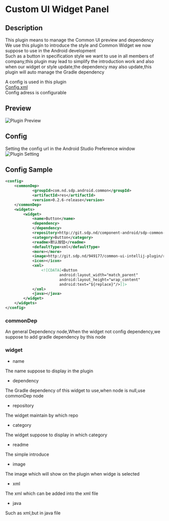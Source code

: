# Custom UI Widget Panel

## Description

This plugin means to manage the Common UI preview and dependency<br/>
We use this plugin to introduce the style and Common Widget we now suppose to use in the Android development<br/>
Such as a button in specification style we want to use in all members of company,this plugin may lead to simplify the introduction work and also when our widget or style update,the dependency may also update,this plugin will auto manage the Gradle dependency<br/>

A config is used in this plugin<br/>
[Config.xml](https://github.com/eyyoung/idea-plugin-custom-ui-panel/blob/master/config.xml)<br/>
Config adress is configurable

## Preview

![Plugin Preview](https://raw.githubusercontent.com/eyyoung/idea-plugin-custom-ui-panel/master/preview/preview.gif)

## Config

Setting the config url in the Android Studio Preference window
![Plugin Setting](https://raw.githubusercontent.com/eyyoung/idea-plugin-custom-ui-panel/master/preview/settings.png)

## Config Sample

```xml
<config>
    <commonDep>
            <groupId>com.nd.sdp.android.common</groupId>
            <artifactId>res</artifactId>
            <version>0.2.6-release</version>
    </commonDep>
    <widgets>
        <widget>
            <name>Button</name>
            <dependency>
            </dependency>
            <repository>http://git.sdp.nd/component-android/sdp-common-res</repository>
            <category>Button</category>
            <readme>默认按钮</readme>
            <defaultType>xml</defaultType>
            <more></more>
            <image>http://git.sdp.nd/949177/common-ui-intellij-plugin/raw/master/images/button_1.png</image>
            <icon></icon>
            <xml>
                <![CDATA[<Button
                        android:layout_width="match_parent"
                        android:layout_height="wrap_content"
                        android:text="${replace}"/>]]>
            </xml>
            <java></java>
        </widget>
    </widgets>
</config>
```

### commonDep

An general Dependency node,When the widget not config dependency,we suppose to add gradle dependency by this node

### widget

- name

The name suppose to display in the plugin

- dependency

The Gradle dependency of this widget to use,when node is null,use commonDep node

- repository

The widget maintain by which repo

- category

The widget suppose to display in which category

- readme

The simple introduce

- image

The image which will show on the plugin when widge is selected

- xml

The xml which can be added into the xml file
- java

Such as xml,but in java file
